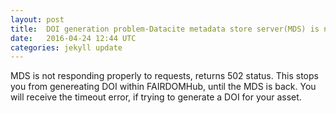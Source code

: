 ```yaml
---
layout: post
title:  DOI generation problem-Datacite metadata store server(MDS) is not responding
date:   2016-04-24 12:44 UTC
categories: jekyll update
---
```

MDS is not responding properly to requests, returns 502 status.
This stops you from genereating DOI within FAIRDOMHub, until the MDS is back.
You will receive the timeout error, if trying to generate a DOI for your asset.

